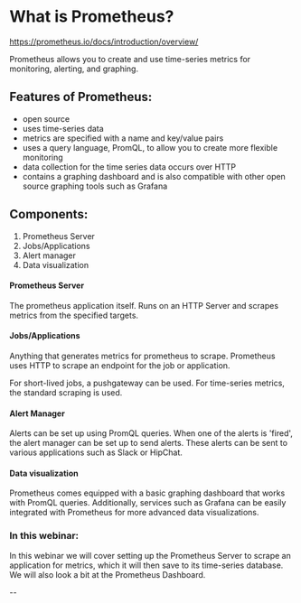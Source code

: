What is Prometheus?
===================

https://prometheus.io/docs/introduction/overview/

Prometheus allows you to create and use time-series metrics for monitoring, alerting, and graphing.


## Features of Prometheus:

- open source
- uses time-series data
- metrics are specified with a name and key/value pairs
- uses a query language, PromQL, to allow you to create more flexible monitoring 
- data collection for the time series data occurs over HTTP
- contains a graphing dashboard and is also compatible with other open source graphing tools such as Grafana




## Components:
1. Prometheus Server
2. Jobs/Applications
3. Alert manager
4. Data visualization 


#### Prometheus Server
The prometheus application itself. Runs on an HTTP Server and scrapes metrics from the specified targets.

#### Jobs/Applications
Anything that generates metrics for prometheus to scrape. Prometheus uses HTTP to scrape an endpoint for the job or application. 

For short-lived jobs, a pushgateway can be used. For time-series metrics, the standard scraping is used. 

#### Alert Manager
Alerts can be set up using PromQL queries. When one of the alerts is 'fired', the alert manager can be set up to send alerts. These alerts can be sent to various applications such as Slack or HipChat.

#### Data visualization
Prometheus comes equipped with a basic graphing dashboard that works with PromQL queries. Additionally, services such as Grafana can be easily integrated with Prometheus for more advanced data visualizations. 



### In this webinar:
In this webinar we will cover setting up the Prometheus Server to scrape an application for metrics, which it will then save to its time-series database. We will also look a bit at the Prometheus Dashboard. 



























--